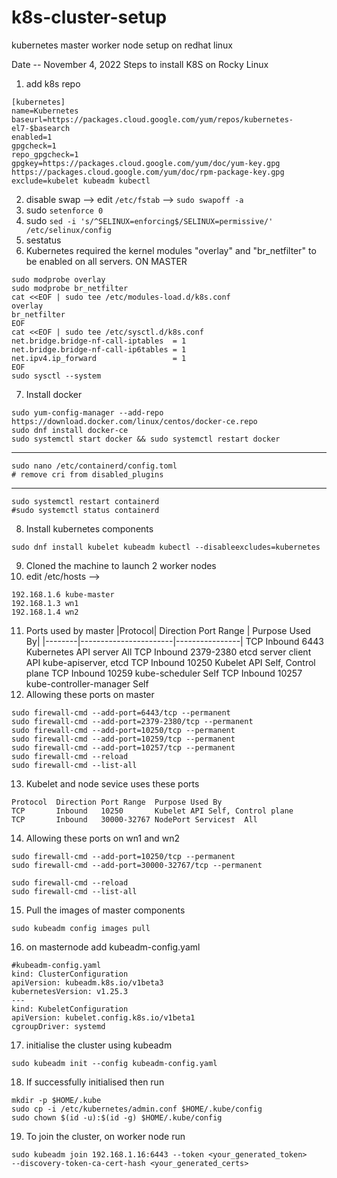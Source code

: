 # k8s-cluster-setup
kubernetes master worker node setup on redhat linux


Date -- November 4, 2022
Steps to install K8S on Rocky Linux
1. add k8s repo
```
[kubernetes]
name=Kubernetes
baseurl=https://packages.cloud.google.com/yum/repos/kubernetes-el7-$basearch
enabled=1
gpgcheck=1
repo_gpgcheck=1
gpgkey=https://packages.cloud.google.com/yum/doc/yum-key.gpg https://packages.cloud.google.com/yum/doc/rpm-package-key.gpg
exclude=kubelet kubeadm kubectl
```
2. disable swap --> edit `/etc/fstab` --> `sudo swapoff -a`
3. sudo `setenforce 0`
4. sudo `sed -i 's/^SELINUX=enforcing$/SELINUX=permissive/' /etc/selinux/config`
5. sestatus
6. Kubernetes required the kernel modules "overlay" and "br_netfilter" to be enabled on all servers. ON MASTER
```
sudo modprobe overlay
sudo modprobe br_netfilter
cat <<EOF | sudo tee /etc/modules-load.d/k8s.conf
overlay
br_netfilter
EOF
cat <<EOF | sudo tee /etc/sysctl.d/k8s.conf
net.bridge.bridge-nf-call-iptables  = 1
net.bridge.bridge-nf-call-ip6tables = 1
net.ipv4.ip_forward                 = 1
EOF
sudo sysctl --system
```
7. Install docker
```
sudo yum-config-manager --add-repo https://download.docker.com/linux/centos/docker-ce.repo
sudo dnf install docker-ce
sudo systemctl start docker && sudo systemctl restart docker
```
---
```
sudo nano /etc/containerd/config.toml
# remove cri from disabled_plugins
```
---
```
sudo systemctl restart containerd
#sudo systemctl status containerd
```
8. Install kubernetes components
```
sudo dnf install kubelet kubeadm kubectl --disableexcludes=kubernetes
```
9. Cloned the machine to launch 2 worker nodes
10. edit /etc/hosts -->
```
192.168.1.6 kube-master
192.168.1.3 wn1
192.168.1.4 wn2
```
11. Ports used by master 
|Protocol|  Direction Port Range | Purpose Used By|
|--------|-----------------------|----------------|
TCP       Inbound   6443        Kubernetes API server All
TCP       Inbound   2379-2380   etcd server client API  kube-apiserver, etcd
TCP       Inbound   10250       Kubelet API Self, Control plane
TCP       Inbound   10259       kube-scheduler  Self
TCP       Inbound   10257       kube-controller-manager Self
12. Allowing these ports on master
```
sudo firewall-cmd --add-port=6443/tcp --permanent
sudo firewall-cmd --add-port=2379-2380/tcp --permanent
sudo firewall-cmd --add-port=10250/tcp --permanent
sudo firewall-cmd --add-port=10259/tcp --permanent
sudo firewall-cmd --add-port=10257/tcp --permanent
sudo firewall-cmd --reload
sudo firewall-cmd --list-all
```
13. Kubelet and node sevice uses these ports
```
Protocol  Direction Port Range  Purpose Used By
TCP       Inbound   10250       Kubelet API Self, Control plane
TCP       Inbound   30000-32767 NodePort Services†  All
```
14. Allowing these ports on wn1 and wn2
```
sudo firewall-cmd --add-port=10250/tcp --permanent
sudo firewall-cmd --add-port=30000-32767/tcp --permanent

sudo firewall-cmd --reload
sudo firewall-cmd --list-all
```
15. Pull the images of master components
```
sudo kubeadm config images pull
```
16. on masternode add kubeadm-config.yaml
```
#kubeadm-config.yaml
kind: ClusterConfiguration
apiVersion: kubeadm.k8s.io/v1beta3
kubernetesVersion: v1.25.3
---
kind: KubeletConfiguration
apiVersion: kubelet.config.k8s.io/v1beta1
cgroupDriver: systemd
```
17. initialise the cluster using kubeadm
```
sudo kubeadm init --config kubeadm-config.yaml
```
18. If successfully initialised then run
```
mkdir -p $HOME/.kube
sudo cp -i /etc/kubernetes/admin.conf $HOME/.kube/config
sudo chown $(id -u):$(id -g) $HOME/.kube/config
```
19. To join the cluster, on worker node run
```
sudo kubeadm join 192.168.1.16:6443 --token <your_generated_token>         --discovery-token-ca-cert-hash <your_generated_certs>
```
